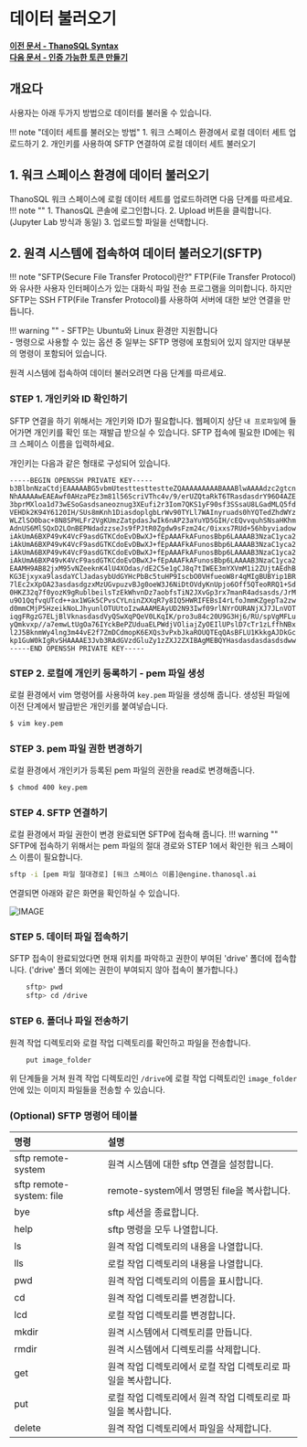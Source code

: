 # __데이터 불러오기__ 

**[이전 문서 - ThanoSQL Syntax](/how-to_guides/syntax_list/)**  
**[다음 문서 - 인증 가능한 토큰 만들기](/how-to_guides/thanosql_api/rest_api_token/)**

## __개요다__

사용자는 아래 두가지 방법으로 데이터를 불러올 수 있습니다. 

!!! note "데이터 세트를 불러오는 방법"
    1. 워크 스페이스 환경에서 로컬 데이터 세트 업로드하기
    2. 개인키를 사용하여 SFTP 연결하여 로컬 데이터 세트 불러오기

## __1. 워크 스페이스 환경에 데이터 불러오기__

ThanoSQL 워크 스페이스에 로컬 데이터 세트를 업로드하려면 다음 단계를 따르세요.
!!! note ""
    1. ThanosQL 콘솔에 로그인합니다. 
    2. Upload 버튼을 클릭합니다. (Jupyter Lab 방식과 동일)
    3. 업로드할 파일을 선택합니다. 

## __2. 원격 시스템에 접속하여 데이터 불러오기(SFTP)__

!!! note "SFTP(Secure File Transfer Protocol)란?"
    FTP(File Transfer Protocol)와 유사한 사용자 인터페이스가 있는 대화식 파일 전송 프로그램을 의미합니다. 하지만 SFTP는 SSH FTP(File Transfer Protocol)를 사용하여 서버에 대한 보안 연결을 만듭니다. 

!!! warning ""
    - SFTP는 Ubuntu와 Linux 환경만 지원합니다  
    - 명령으로 사용할 수 있는 옵션 중 일부는 SFTP 명령에 포함되어 있지 않지만 대부분의 명령이 포함되어 있습니다.

원격 시스템에 접속하여 데이터 불러오려면 다음 단계를 따르세요.

### __STEP 1. 개인키와 ID 확인하기__

SFTP 연결을 하기 위해서는 개인키와 ID가 필요합니다. 웹페이지 상단 `내 프로파일`에 들어가면 개인키를 확인 또는 재발급 받으실 수 있습니다. SFTP 접속에 필요한 ID에는 워크 스페이스 이름을 입력하세요.

개인키는 다음과 같은 형태로 구성되어 있습니다.

```pem
-----BEGIN OPENSSH PRIVATE KEY-----
b3BlbnNzaCtdjEAAAAABG5vbmUtesttesttestteZQAAAAAAAAABAAABlwAAAAdzc2gtcn
NhAAAAAwEAEAwf0AHzaPEz3m81l56ScriVThc4v/9/erUZQtaRkT6TRasdasdrY96O4AZE
3bprMXloa1d73wESoGasdsaneoznug3XEufi2r3Iom7QKS1yF90sf3SSsaU8LGadMLQ5fd
VEHDk2K94Y6120IH/SUs8mKnh1DiasdoplgbLrWv90TYLl7WAInyruads0hYQTedZhdWYz
WLZlSO0bac+8N8SPHLFr2VgKUmzZatpdasJwIk6nAP23aYuYD5GIH/cEQvvquhSNsaHKhm
AdnUS6MlSQxD2LOnBEPNdadzzseJs9fPJtR0Zgdw9sFzm24c/0ixxs7RUd+56hbyviadow
iAkUmA6BXP49vK4VcF9asdGTKCdoEvDBwXJ+fEpAAAFkAFunosBbp6LAAAAB3NzaC1yca2
iAkUmA6BXP49vK4VcF9asdGTKCdoEvDBwXJ+fEpAAAFkAFunosBbp6LAAAAB3NzaC1yca2
iAkUmA6BXP49vK4VcF9asdGTKCdoEvDBwXJ+fEpAAAFkAFunosBbp6LAAAAB3NzaC1yca2
iAkUmA6BXP49vK4VcF9asdGTKCdoEvDBwXJ+fEpAAAFkAFunosBbp6LAAAAB3NzaC1yca2
EAAMH9AB82jxM95vNZeeknK4lU4XOdas/dE2C5e1gCJ8q7tIWEE3mYXVmM1i2ZUjtAEdhB
KG3Ejxyxa9lasdaYClJadasybUdGYHcPbBc5tuHP9IscbO0VHfueoW8r4qMIgBUBYip1BR
7lEc2xXpOA23asdasdgzxMzUGvpuzvBJg0oeW3J6NiDtOVdyKnUpjo6Off5QTeoRRQ1+Sd
0HKZ32q7f0yozK9gRublbeilsTzEkWhvnDz7aobfsTiN2JXvGp3rx7manR4adsasds/JrM
u9O1QqfvqUTcd++ax1WGk5CPvsCYLninZXXqR7y8IQ5HWRIFEBsI4rLfoJmmKZgepTa2zw
d0mmCMjP5HzeikNoLJhyunlOTUUtoIzwAAAMEAyUD2N93Iwf09rlNYrOURANjXJ7JLnVOT
iqgFRgzG7ELjBlVknasdasdVyQSwXqPQeV0LKqIK/pro3u84c20U9G3Hj6/RU/spVgMFLu
yQmkvxp//a7emwLtUgOa76IYckBePZUduaELPWdjVOliajZyOEIlUPslD7cTr1zLffhNBx
l2J5BknmWy4lng3m44vE2f7ZmDCdmopK6EXQs3vPxbJkaROUQTEqQAsBFLU1KkkgAJDkGc
kp1GuW0kIgRvSHAAAAE3Jvb3RAdGVzdGluZy1zZXJ2ZXIBAgMEBQYHasdasdasdasdsdww
-----END OPENSSH PRIVATE KEY-----
```
### __STEP 2. 로컬에 개인키 등록하기 - pem 파일 생성__

로컬 환경에서 vim 명령어를 사용하여 `key.pem` 파일을 생성해 줍니다. 생성된 파일에 이전 단계에서 발급받은 개인키를 붙여넣습니다. 

```bash
$ vim key.pem
```

### __STEP 3. pem 파일 권한 변경하기__

로컬 환경에서 개인키가 등록된 pem 파일의 권한을 read로 변경해줍니다.

```bash
$ chmod 400 key.pem
```

### __STEP 4. SFTP 연결하기__
로컬 환경에서 파일 권한이 변경 완료되면 SFTP에 접속해 줍니다.
!!! warning ""
    SFTP에 접속하기 위해서는 pem 파일의 절대 경로와 STEP 1에서 확인한 워크 스페이스 이름이 필요합니다.

```bash
sftp -i [pem 파일 절대경로] [워크 스페이스 이름]@engine.thanosql.ai
```

연결되면 아래와 같은 화면을 확인하실 수 있습니다.

![IMAGE](/img/data_upload_img1.png)

### __STEP 5. 데이터 파일 접속하기__

SFTP 접속이 완료되었다면 현재 위치를 파악하고 권한이 부여된 'drive' 폴더에 접속합니다. ('drive' 폴더 외에는 권한이 부여되지 않아 접속이 불가합니다.)

```bash
    sftp> pwd
    sftp> cd /drive
```

### __STEP 6. 폴더나 파일 전송하기__

원격 작업 디렉토리와 로컬 작업 디렉토리를 확인하고 파일을 전송합니다.

```bash
    put image_folder
```

위 단계들을 거쳐 원격 작업 디렉토리인 `/drive`에 로컬 작업 디렉토리인 `image_folder` 안에 있는 이미지 파일들을 전송할 수 있습니다. 


### __(Optional) SFTP 명령어 테이블__
|명령|설명|
|:---|:---|
|sftp remote-system|원격 시스템에 대한 sftp 연결을 설정합니다.|
|sftp remote-system: file|remote-system에서 명명된 file을 복사합니다.|
|bye|sftp 세션을 종료합니다.|
|help|sftp 명령을 모두 나열합니다.|
|ls|원격 작업 디렉토리의 내용을 나열합니다.|
|lls|로컬 작업 디렉토리의 내용을 나열합니다.|
|pwd|원격 작업 디렉토리의 이름을 표시합니다.|
|cd|원격 작업 디렉토리를 변경합니다.|
|lcd|로컬 작업 디렉토리를 변경합니다.|
|mkdir|원격 시스템에서 디렉토리를 만듭니다.|
|rmdir|원격 시스템에서 디렉토리를 삭제합니다.|
|get|원격 작업 디렉토리에서 로컬 작업 디렉토리로 파일을 복사합니다.|
|put|로컬 작업 디렉토리에서 원격 작업 디렉토리로 파일을 복사합니다.|
|delete|원격 작업 디렉토리에서 파일을 삭제합니다.|

<br>
